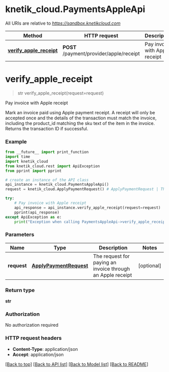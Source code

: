 # knetik_cloud.PaymentsAppleApi

All URIs are relative to *https://sandbox.knetikcloud.com*

Method | HTTP request | Description
------------- | ------------- | -------------
[**verify_apple_receipt**](PaymentsAppleApi.md#verify_apple_receipt) | **POST** /payment/provider/apple/receipt | Pay invoice with Apple receipt


# **verify_apple_receipt**
> str verify_apple_receipt(request=request)

Pay invoice with Apple receipt

Mark an invoice paid using Apple payment receipt. A receipt will only be accepted once and the details of the transaction must match the invoice, including the product_id matching the sku text of the item in the invoice. Returns the transaction ID if successful.

### Example 
```python
from __future__ import print_function
import time
import knetik_cloud
from knetik_cloud.rest import ApiException
from pprint import pprint

# create an instance of the API class
api_instance = knetik_cloud.PaymentsAppleApi()
request = knetik_cloud.ApplyPaymentRequest() # ApplyPaymentRequest | The request for paying an invoice through an Apple receipt (optional)

try: 
    # Pay invoice with Apple receipt
    api_response = api_instance.verify_apple_receipt(request=request)
    pprint(api_response)
except ApiException as e:
    print("Exception when calling PaymentsAppleApi->verify_apple_receipt: %s\n" % e)
```

### Parameters

Name | Type | Description  | Notes
------------- | ------------- | ------------- | -------------
 **request** | [**ApplyPaymentRequest**](ApplyPaymentRequest.md)| The request for paying an invoice through an Apple receipt | [optional] 

### Return type

**str**

### Authorization

No authorization required

### HTTP request headers

 - **Content-Type**: application/json
 - **Accept**: application/json

[[Back to top]](#) [[Back to API list]](../README.md#documentation-for-api-endpoints) [[Back to Model list]](../README.md#documentation-for-models) [[Back to README]](../README.md)

